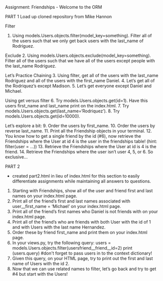 Assignment: Friendships - Welcome to the ORM

PART 1
Load up
  cloned repository from Mike Hannon

Filter
  1. Using models.Users.objects.filter(model_key=something). Filter all of the users such that we only get back users with the last_name of Rodriguez.

Exclude
  2. Using models.Users.objects.exclude(model_key=something). Filter all of the users such that we have all of the users except people with the last_name Rodriguez.

Let’s Practice Chaining
  3. Using filter, get all of the users with the last_name Rodriguez and all of the users with the first_name Daniel.
  4. Let’s get all of the Rodriquez’s except Madison.
  5. Let’s get everyone except Daniel and Michael.

Using get versus filter
  6. Try models.Users.objects.get(id=1). Have this users first_name and last_name print on the index.html.
  7. Try models.Users.objects.get(last_name=‘Rodriquez’).
  8. Try models.Users.objects.get(id=10000).  

Let’s explore a bit:
  9. Order the users by first_name.
  10. Order the users by reverse last_name.
  11. Print all the Friendship objects in your terminal.
  12. You know how to get a single friend by the id (#6), now retrieve the Friendships where the User at id 4 is the user in the friendships table! (hint: filter(user = …))
  13. Retrieve the Friendships where the User at id is 4 is the friend.
  14. Retrieve the Friendships where the user isn’t user 4, 5, or 6. So exclusive…

PART 2
* created part2.html in lieu of index.html for this section to easily differentiate assignments while maintaining all answers to questions.

1. Starting with Friendships, show all of the user and friend first and last names on your index.html page.
2. Print all of the friend’s first and last names associated with user__first_name = ‘Michael’ on your index.html page.
3. Print all of the friend’s first names who Daniel is not friends with on your index.html page.
4. Print all of the friend’s who are friends with both User with the id of 1 and with Users with the last name Hernandez.
5. Order these by friend first_name and print them on your index.html page.
6. In your views.py, try the following query:
    users = models.Users.objects.filter(usersfriend__friend__id=2)
    print (users.query)
    #don't forget to pass users in to the context dictionary!
7. Given this query, on your HTML page, try to print out the first and last name of Users with the id 2.
8. Now that we can use related names to filter, let’s go back and try to get #4 but start with the Users!
